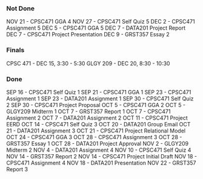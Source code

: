 ### Not Done
NOV 21 - CPSC471 GGA 4
NOV 27 - CPSC471 Self Quiz 5
DEC 2 - CPSC471 Assignment 5
DEC 5 - CPSC471 GGA 5
DEC 7 - DATA201 Project Report
DEC 7 - CPSC471 Project Presentation
DEC 9 - GRST357 Essay 2

### Finals
CPSC 471 - DEC 15, 3:30 - 5:30
GLGY 209 - DEC 20, 8:30 - 10:30

### Done
SEP 16 - CPSC471 Self Quiz 1
SEP 21 - CPSC471 GGA 1
SEP 23 - CPSC471 Assignment 1
SEP 23 - DATA201 Assignment 1
SEP 30 - CPSC471 Self Quiz 2
SEP 30 - CPSC471 Project Proposal
OCT 5 - CPSC471 GGA 2
OCT 5 - GLGY209 Midterm 1
OCT 7 - GRST357 Report 1
OCT 7 - CPSC471 Assignment 2
OCT 7 - DATA201 Assignment 2
OCT 11 - CPSC471 Project EERD
OCT 14 - CPSC471 Self Quiz 3
OCT 20 - DATA201 Group Email
OCT 21 - DATA201 Assignment 3
OCT 21 - CPSC471 Project Relational Model
OCT 24 - CPSC471 GGA 3
OCT 28 - CPSC471 Assignment 3
OCT 28 - GRST357 Essay 1
OCT 28 - DATA201 Project Approval
NOV 2 - GLGY209 Midterm 2
NOV 4 - DATA201 Assignment 4
NOV 10 - CPSC471 Self Quiz 4
NOV 14 - GRST357 Report 2
NOV 14 - CPSC471 Project Initial Draft
NOV 18 - CPSC471 Assignment 4
NOV 18 - DATA201 Presentation
NOV 22 - GRST357 Report 3